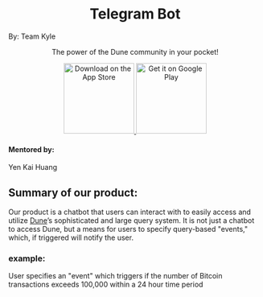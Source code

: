 <h1 align="center"> Telegram Bot</h1> 
<p align="center">
  <p>By: Team Kyle</p>
</p>

<p align="center">
  The power of the Dune community in your pocket!
</p>

<p align="center">
  <a href="https://upload.wikimedia.org/wikipedia/commons/thumb/8/82/Telegram_logo.svg/2048px-Telegram_logo.svg.png">
    <img alt="Download on the App Store" title="App Store" src="http://i.imgur.com/0n2zqHD.png" width="140">
  </a>

  <a href="https://play.google.com/store/apps/details?id=com.gitpoint">
    <img alt="Get it on Google Play" title="Google Play" src="http://i.imgur.com/mtGRPuM.png" width="140">
  </a>
</p>

#### Mentored by:
Yen Kai Huang

## Summary of our product:
Our product is a chatbot that users can interact with to easily access and utilize [Dune](https://dune.com/)’s sophisticated and large query system. It is not just a chatbot to access Dune, but a means for users to specify query-based "events," which, if triggered will notify the user.
### example:
User specifies an "event" which triggers if the number of Bitcoin transactions exceeds 100,000 within a 24 hour time period
